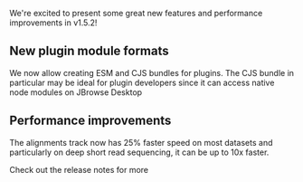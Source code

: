 We're excited to present some great new features and performance improvements
in v1.5.2!

## New plugin module formats

We now allow creating ESM and CJS bundles for plugins. The CJS bundle in
particular may be ideal for plugin developers since it can access native node
modules on JBrowse Desktop

## Performance improvements

The alignments track now has 25% faster speed on most datasets and particularly
on deep short read sequencing, it can be up to 10x faster.

Check out the release notes for more
